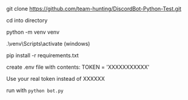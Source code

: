 git clone https://github.com/team-hunting/DiscordBot-Python-Test.git

cd into directory

python -m venv venv

.\venv\Scripts\activate  (windows)

pip install -r requirements.txt

create .env file with contents: TOKEN = 'XXXXXXXXXXX'

Use your real token instead of XXXXXX

run with ```python bot.py```
